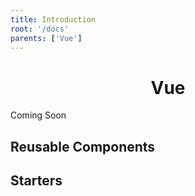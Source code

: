 ```yaml
---
title: Introduction
root: '/docs'
parents: ['Vue']
---
```


<h1 align="center">
  Vue
</h1>

Coming Soon

## Reusable Components

## Starters

